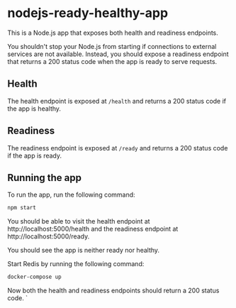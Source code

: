 # nodejs-ready-healthy-app

This is a Node.js app that exposes both health and readiness endpoints.

You shouldn't stop your Node.js from starting if connections to external services are not available. Instead, you should expose a readiness endpoint that returns a 200 status code when the app is ready to serve requests.

## Health

The health endpoint is exposed at `/health` and returns a 200 status code if the app is healthy.

## Readiness

The readiness endpoint is exposed at `/ready` and returns a 200 status code if the app is ready.

## Running the app

To run the app, run the following command:

```bash
npm start
```

You should be able to visit the health endpoint at http://localhost:5000/health and the readiness endpoint at http://localhost:5000/ready.

You should see the app is neither ready nor healthy.

Start Redis by running the following command:

```bash
docker-compose up
```

Now both the health and readiness endpoints should return a 200 status code.
`
